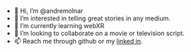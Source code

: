 - 👋 Hi, I’m @andremolnar
- 👀 I’m interested in telling great stories in any medium.
- 🌱 I’m currently learning webXR
- 💞️ I’m looking to collaborate on a movie or television script.
- 📫 Reach me through github or my [linked in](https://linkedin.com/in/andretmolnar).

<!---
andremolnar/andremolnar is a ✨ special ✨ repository because its `README.md` (this file) appears on your GitHub profile.
You can click the Preview link to take a look at your changes.
--->
